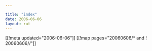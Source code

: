```yaml
---

title: "index"
date: 2006-06-06
layout: rut
---
```


[[!meta updated="2006-06-06"]]
[[!map pages="20060606/* and ! 20060606/*/*"]]
